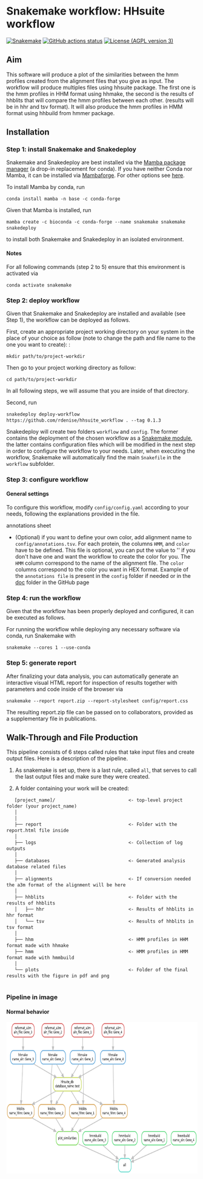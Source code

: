 # Snakemake workflow: HHsuite workflow

[![Snakemake](https://img.shields.io/badge/snakemake-≥6.14.0-brightgreen.svg)](https://snakemake.github.io)
[![GitHub actions status](https://github.com/rdenise/hhsuite_workflow/workflows/Tests/badge.svg?branch=main)](https://github.com/rdenise/hhsuite_workflow/actions?query=branch%3Amain+workflow%3ATests)
[![License (AGPL version 3)](https://img.shields.io/badge/license-GNU%20AGPL%20version%203-green.svg)](LICENSE)

## Aim

This software will produce a plot of the similarities between the hmm profiles created from the alignment files that you give as input. The workflow will produce multiples files using hhsuite package. The first one is the hmm profiles in HHM format using hhmake, the second is the results of hhblits that will compare the hmm profiles between each other. (results will be in hhr and tsv format). It will also produce the hmm profiles in HMM format using hhbuild from hmmer package.

## Installation

### Step 1: install Snakemake and Snakedeploy

Snakemake and Snakedeploy are best installed via the [Mamba package manager](https://github.com/mamba-org/mamba) (a drop-in replacement for conda). If you have neither Conda nor Mamba, it can be installed via [Mambaforge](https://github.com/conda-forge/miniforge#mambaforge). For other options see [here](https://github.com/mamba-org/mamba).

To install Mamba by conda, run

```shell
conda install mamba -n base -c conda-forge
```

Given that Mamba is installed, run 

```shell
mamba create -c bioconda -c conda-forge --name snakemake snakemake snakedeploy
```

to install both Snakemake and Snakedeploy in an isolated environment. 

#### Notes 

For all following commands (step 2 to 5) ensure that this environment is activated via 

```shell
conda activate snakemake
```

### Step 2: deploy workflow

 Given that Snakemake and Snakedeploy are installed and available (see Step 1), the workflow can be deployed as follows.

First, create an appropriate project working directory on your system in the place of your choice as follow (note to change the path and file name to the one you want to create): : 

```shell
mkdir path/to/project-workdir
```

Then go to your project working directory as follow:

```shell
cd path/to/project-workdir
```

In all following steps, we will assume that you are inside of that directory.

Second, run 

```shell
snakedeploy deploy-workflow https://github.com/rdenise/hhsuite_workflow . --tag 0.1.3
```

Snakedeploy will create two folders `workflow` and `config`. The former contains the deployment of the chosen workflow as a [Snakemake module](https://snakemake.readthedocs.io/en/stable/snakefiles/deployment.html#using-and-combining-pre-exising-workflows), the latter contains configuration files which will be modified in the next step in order to configure the workflow to your needs. Later, when executing the workflow, Snakemake will automatically find the main `Snakefile` in the `workflow` subfolder.

### Step 3: configure workflow

#### General settings

To configure this workflow, modify `config/config.yaml` according to your needs, following the explanations provided in the file.  

annotations sheet
- (Optional) if you want to define your own color, add alignment name to `config/annotations.tsv`. For each protein, the columns `HMM`, and `color` have to be defined. This file is optional, you can put the value to '' if you don't have one and want the workflow to create the color for you. The `HMM` column correspond to the name of the alignment file. The `color` columns correspond to the color you want in HEX format. Example of the `annotations file` is present in the `config` folder if needed or in the [doc](https://github.com/vdclab/sORTholog/blob/main/doc/dummy_annotations.tsv) folder in the GitHub page

### Step 4: run the workflow

Given that the workflow has been properly deployed and configured, it can be executed as follows.

For running the workflow while deploying any necessary software via conda, run Snakemake with 

```shell
snakemake --cores 1 --use-conda 
```

### Step 5: generate report

After finalizing your data analysis, you can automatically generate an interactive visual HTML report for inspection of results together with parameters and code inside of the browser via 

```shell
snakemake --report report.zip --report-stylesheet config/report.css
```
The resulting report.zip file can be passed on to collaborators, provided as a supplementary file in publications.


## Walk-Through and File Production

This pipeline consists of 6 steps called rules that take input files and create output files. Here is a description of the pipeline.

1. As snakemake is set up, there is a last rule, called `all`, that serves to call the last output files and make sure they were created.

2. A folder containing your work will be created:

```
   [project_name]/                           <- top-level project folder (your project_name)
   │
   │
   ├── report                                <- Folder with the report.html file inside    
   │
   ├── logs                                  <- Collection of log outputs
   │
   ├── databases                             <- Generated analysis database related files
   │    
   ├── alignments                            <- If conversion needed the a3m format of the alignment will be here
   │
   ├── hhblits                               <- Folder with the results of hhblits
   │   ├── hhr                               <- Results of hhblits in hhr format
   │   └── tsv                               <- Results of hhblits in tsv format
   │
   ├── hhm                                   <- HMM profiles in HHM format made with hhmake
   ├── hmm                                   <- HMM profiles in HMM format made with hmmbuild
   │
   └── plots                                 <- Folder of the final results with the figure in pdf and png 


```

### Pipeline in image 

#### Normal behavior

<p align="center">
  <img src="doc/dummy_dag.png?raw=true" height="400">
</p>

